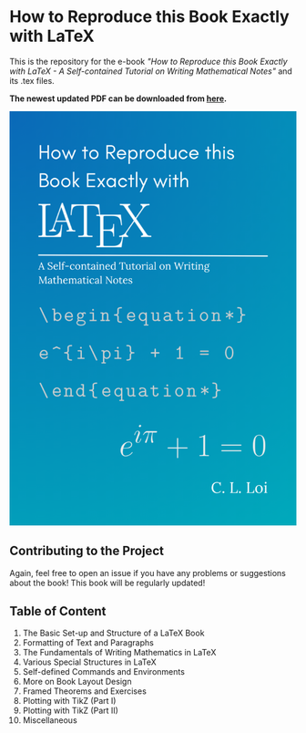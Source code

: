 <h1>How to Reproduce this Book Exactly with LaTeX</h1>

This is the repository for the e-book <em>"How to Reproduce this Book Exactly with LaTeX - A Self-contained Tutorial on Writing Mathematical Notes"</em> and its .tex files.

<b>The newest updated PDF can be downloaded from [here](https://github.com/BenjaminGor/Latex_Notes_Tutorial/blob/main/Latex_Demo.pdf).</b>

![Book Cover Latex.png](https://github.com/BenjaminGor/Latex_Notes_Tutorial/blob/main/Book%20Cover%20Latex.png)

<h2>Contributing to the Project</h2>

Again, feel free to open an issue if you have any problems or suggestions about the book!
This book will be regularly updated!

<h2>Table of Content</h2>

1. The Basic Set-up and Structure of a LaTeX Book
2. Formatting of Text and Paragraphs
3. The Fundamentals of Writing Mathematics in LaTeX
4. Various Special Structures in LaTeX
5. Self-defined Commands and Environments
6. More on Book Layout Design
7. Framed Theorems and Exercises
8. Plotting with TikZ (Part I)
9. Plotting with TikZ (Part II)
10. Miscellaneous

